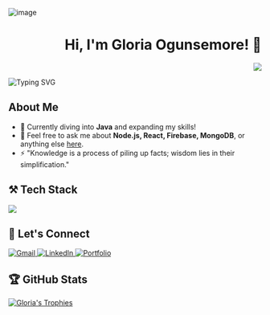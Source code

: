 ![image](https://github.com/user-attachments/assets/6b935284-0a7d-4877-b5f6-39fa619be3b3)

<div align="right">
<h1> Hi, I'm Gloria Ogunsemore! 👋</h1>
</div>

<div align="right">
    <img src="https://api.visitorbadge.io/api/visitors?path=https%3A%2F%2Fgithub.com%2FGlobski%2FGlobski%2F&label=VISITORS&countColor=%232ccce4">
</div>

![Typing SVG](https://readme-typing-svg.herokuapp.com/?font=Righteous&size=30&center=false&vCenter=true&width=500&height=70&lines=Welcome+to+my+GitHub+Profile!)

##

## About Me
- 🌱 Currently diving into **Java** and expanding my skills!
- 💬 Feel free to ask me about **Node.js, React, Firebase, MongoDB**, or anything else [here](https://github.com/Globski/Globski/issues).
- ⚡ "Knowledge is a process of piling up facts; wisdom lies in their simplification."

##

## ⚒️ Tech Stack
<p align="left">
    <img src="https://skillicons.dev/icons?i=nodejs,github,python,javascript,typescript,express,firebase,mongodb,c,java,react,r,bootstrap,mui,mysql,flask,html,css,vscode,figma,git" />
</p>

##

## 🥂 Let's Connect
<p align="left">
    <a href="mailto:gloria.ogunsemore@gmail.com">
        <img src="https://img.shields.io/badge/Gmail-333333?style=for-the-badge&logo=gmail&logoColor=red" alt="Gmail"/>
    </a>
    <a href="https://www.linkedin.com/in/gloria-ogunsemore-133b74286/">
        <img src="https://img.shields.io/badge/LinkedIn-0077B5?style=for-the-badge&logo=linkedin&logoColor=white" alt="LinkedIn"/>
    </a>
    <a href="https://github.com/Globski/My-Projects/tree/main">
        <img src="https://img.shields.io/badge/Portfolio-FF5722?style=for-the-badge&logo=todoist&logoColor=white" alt="Portfolio"/>
    </a>
</p>

##

## 🏆 GitHub Stats
<p align="left">
    <a href="https://github.com/ryo-ma/github-profile-trophy">
        <img src="https://github-profile-trophy.vercel.app/?username=globski" alt="Gloria's Trophies" />
    </a>
</p>
